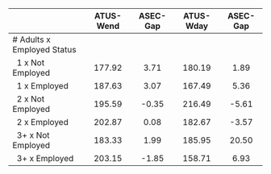 
|                      |    ATUS-Wend |     ASEC-Gap |    ATUS-Wday |     ASEC-Gap |
| -------------------- | :----------: | :----------: | :----------: | :----------: |
| # Adults x Employed Status |              |              |              |              |
| &nbsp;&nbsp;1 x Not Employed |       177.92 |         3.71 |       180.19 |         1.89 |
| &nbsp;&nbsp;1 x Employed |       187.63 |         3.07 |       167.49 |         5.36 |
| &nbsp;&nbsp;2 x Not Employed |       195.59 |        -0.35 |       216.49 |        -5.61 |
| &nbsp;&nbsp;2 x Employed |       202.87 |         0.08 |       182.67 |        -3.57 |
| &nbsp;&nbsp;3+ x Not Employed |       183.33 |         1.99 |       185.95 |        20.50 |
| &nbsp;&nbsp;3+ x Employed |       203.15 |        -1.85 |       158.71 |         6.93 |

